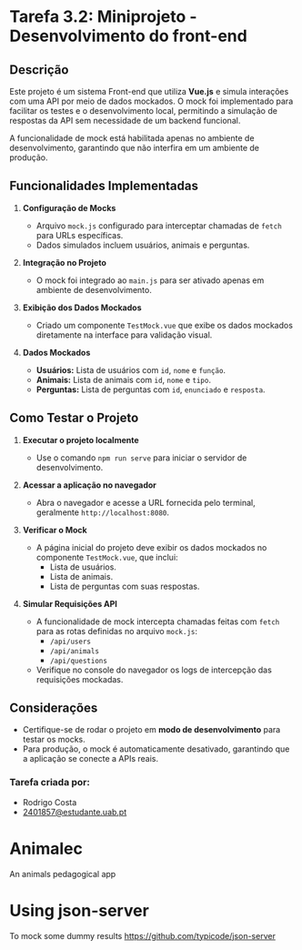 # Tarefa 3.2: Miniprojeto - Desenvolvimento do front-end

## Descrição

Este projeto é um sistema Front-end que utiliza **Vue.js** e simula interações com uma API por meio de dados mockados. O mock foi implementado para facilitar os testes e o desenvolvimento local, permitindo a simulação de respostas da API sem necessidade de um backend funcional.

A funcionalidade de mock está habilitada apenas no ambiente de desenvolvimento, garantindo que não interfira em um ambiente de produção.

## Funcionalidades Implementadas

1. **Configuração de Mocks**
    - Arquivo `mock.js` configurado para interceptar chamadas de `fetch` para URLs específicas.
    - Dados simulados incluem usuários, animais e perguntas.

2. **Integração no Projeto**
    - O mock foi integrado ao `main.js` para ser ativado apenas em ambiente de desenvolvimento.

3. **Exibição dos Dados Mockados**
    - Criado um componente `TestMock.vue` que exibe os dados mockados diretamente na interface para validação visual.

4. **Dados Mockados**
    - **Usuários:** Lista de usuários com `id`, `nome` e `função`.
    - **Animais:** Lista de animais com `id`, `nome` e `tipo`.
    - **Perguntas:** Lista de perguntas com `id`, `enunciado` e `resposta`.

## Como Testar o Projeto

1. **Executar o projeto localmente**
    - Use o comando `npm run serve` para iniciar o servidor de desenvolvimento.

2. **Acessar a aplicação no navegador**
    - Abra o navegador e acesse a URL fornecida pelo terminal, geralmente `http://localhost:8080`.

3. **Verificar o Mock**
    - A página inicial do projeto deve exibir os dados mockados no componente `TestMock.vue`, que inclui:
        - Lista de usuários.
        - Lista de animais.
        - Lista de perguntas com suas respostas.

4. **Simular Requisições API**
    - A funcionalidade de mock intercepta chamadas feitas com `fetch` para as rotas definidas no arquivo `mock.js`:
        - `/api/users`
        - `/api/animals`
        - `/api/questions`
    - Verifique no console do navegador os logs de intercepção das requisições mockadas.

## Considerações

- Certifique-se de rodar o projeto em **modo de desenvolvimento** para testar os mocks.
- Para produção, o mock é automaticamente desativado, garantindo que a aplicação se conecte a APIs reais.


### Tarefa criada por:
- Rodrigo Costa
- 2401857@estudante.uab.pt

# Animalec
An animals pedagogical app

# Using json-server
To mock some dummy results
https://github.com/typicode/json-server